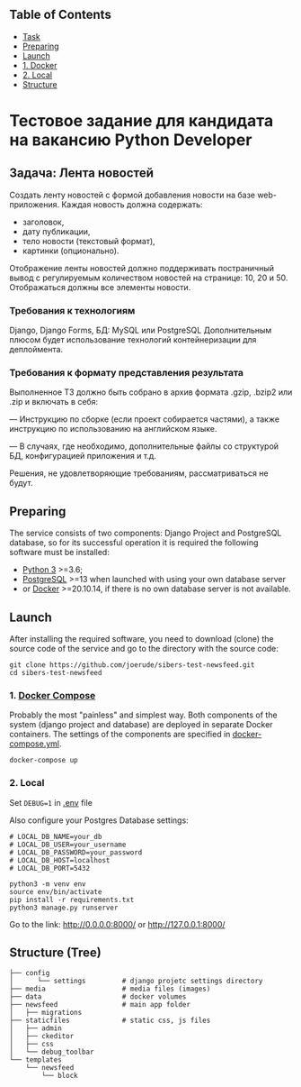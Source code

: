 ## Table of Contents
- [Task](#задача-лента-новостей)
- [Preparing](#preparing)
- [Launch](#launch)
- [1. Docker](#1-docker-compose)
- [2. Local](#2-local)
- [Structure](#structure-tree)


# Тестовое задание для кандидата на вакансию Python Developer

## Задача: Лента новостей

Cоздать ленту новостей с формой добавления новости на базе web-приложения.
Каждая новость должна содержать:

* заголовок,
* дату публикации,
* тело новости (текстовый формат),
* картинки (опционально).

Отображение ленты новостей должно поддерживать постраничный вывод с регулируемым
количеством новостей на странице: 10, 20 и 50.
Отображаться должны все элементы новости. 

### Требования к технологиям
Django, Django Forms, БД: MySQL или PostgreSQL
Дополнительным плюсом будет использование технологий контейнеризации для деплоймента.

### Требования к формату представления результата
Выполненное ТЗ должно быть собрано в архив формата .gzip, .bzip2 или .zip и включать в себя:

— Инструкцию по сборке (если проект собирается частями), а также инструкцию по использованию
на английском языке.

— В случаях, где необходимо, дополнительные файлы со структурой БД, конфигурацией приложения
и т.д.

Решения, не удовлетворяющие требованиям, рассматриваться не будут.


## Preparing

The service consists of two components: Django Project and PostgreSQL database, so for its successful operation it is required
the following software must be installed:

- [Python 3](https://www.python.org/downloads/) >=3.6;
- [PostgreSQL](https://www.postgresql.org/docs/current/tutorial-start.html) >=13 when launched with using your own database server 
- or [Docker](https://www.docker.com/get-started) >=20.10.14, if there is no own database server is not available.


## Launch

After installing the required software, you need to download (clone) the source code of
the service and go to the directory with the source code:

```shell
git clone https://github.com/joerude/sibers-test-newsfeed.git
cd sibers-test-newsfeed
```


### 1. [Docker Compose](https://docs.docker.com/compose/gettingstarted/)

Probably the most "painless" and simplest way. Both components of the system (django project and database) 
are deployed in separate Docker containers. The settings of the components are specified in
[docker-compose.yml](https://github.com/joerude/sibers-test-newsfeed/blob/master/docker-compose.yml).

```shell
docker-compose up
```

### 2. Local
Set `DEBUG=1` in [.env](https://github.com/joerude/sibers-test-newsfeed/blob/master/.env) file

Also configure your Postgres Database settings:
```shell
# LOCAL_DB_NAME=your_db
# LOCAL_DB_USER=your_username
# LOCAL_DB_PASSWORD=your_password
# LOCAL_DB_HOST=localhost
# LOCAL_DB_PORT=5432
```

```shell
python3 -m venv env
source env/bin/activate
pip install -r requirements.txt
python3 manage.py runserver
```

Go to the link: http://0.0.0.0:8000/ or http://127.0.0.1:8000/


## Structure (Tree)

```
├── config                 
│      └── settings         # django projetc settings directory  
├── media                   # media files (images)
├── data                    # docker volumes
├── newsfeed                # main app folder
│   ├── migrations
├── staticfiles             # static css, js files 
│   ├── admin
│   ├── ckeditor
│   ├── css
│   └── debug_toolbar 
└── templates
    └── newsfeed
        └── block
```
